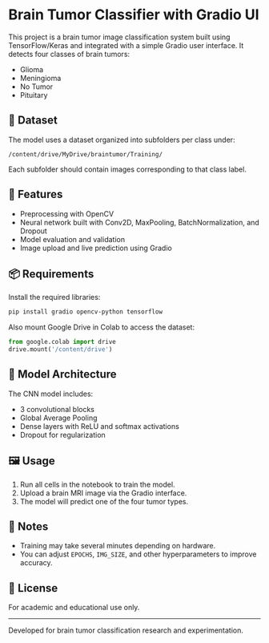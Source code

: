 # Brain Tumor Classifier with Gradio UI

This project is a brain tumor image classification system built using TensorFlow/Keras and integrated with a simple Gradio user interface. It detects four classes of brain tumors:

* Glioma
* Meningioma
* No Tumor
* Pituitary

## 📁 Dataset

The model uses a dataset organized into subfolders per class under:

```
/content/drive/MyDrive/braintumor/Training/
```

Each subfolder should contain images corresponding to that class label.

## 🚀 Features

* Preprocessing with OpenCV
* Neural network built with Conv2D, MaxPooling, BatchNormalization, and Dropout
* Model evaluation and validation
* Image upload and live prediction using Gradio

## 📦 Requirements

Install the required libraries:

```bash
pip install gradio opencv-python tensorflow
```

Also mount Google Drive in Colab to access the dataset:

```python
from google.colab import drive
drive.mount('/content/drive')
```

## 🧠 Model Architecture

The CNN model includes:

* 3 convolutional blocks
* Global Average Pooling
* Dense layers with ReLU and softmax activations
* Dropout for regularization

## 🖼️ Usage

1. Run all cells in the notebook to train the model.
2. Upload a brain MRI image via the Gradio interface.
3. The model will predict one of the four tumor types.

## 📝 Notes

* Training may take several minutes depending on hardware.
* You can adjust `EPOCHS`, `IMG_SIZE`, and other hyperparameters to improve accuracy.

## 📄 License

For academic and educational use only.

---

Developed for brain tumor classification research and experimentation.
